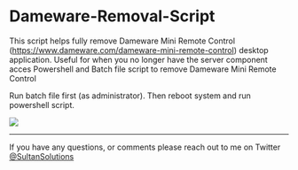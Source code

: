 # Dameware-Removal-Script

This script helps fully remove Dameware Mini Remote Control (https://www.dameware.com/dameware-mini-remote-control)
 desktop application. Useful for when you no longer have the server component acces Powershell and Batch file script to remove Dameware Mini Remote Control 
 
 
Run batch file first (as administrator). Then reboot system and run powershell script. 

<img src="https://i.imgur.com/fSWlxHx.png">

---

If you have any questions, or comments please reach out to me on Twitter <a href="https://twitter.com/sultansolutions"> @SultanSolutions </a> 

